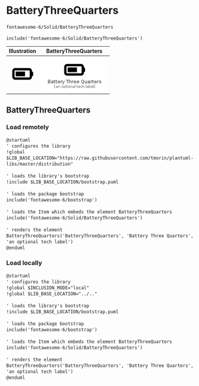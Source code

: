 # BatteryThreeQuarters


```text
fontawesome-6/Solid/BatteryThreeQuarters
```

```text
include('fontawesome-6/Solid/BatteryThreeQuarters')
```



| Illustration | BatteryThreeQuarters |
| :---: | :---: |
| ![illustration for Illustration](../../fontawesome-6/Solid/BatteryThreeQuarters.png) | ![illustration for BatteryThreeQuarters](../../fontawesome-6/Solid/BatteryThreeQuarters.Local.png) |




## BatteryThreeQuarters

### Load remotely
```plantuml
@startuml
' configures the library
!global $LIB_BASE_LOCATION="https://raw.githubusercontent.com/tmorin/plantuml-libs/master/distribution"

' loads the library's bootstrap
!include $LIB_BASE_LOCATION/bootstrap.puml

' loads the package bootstrap
include('fontawesome-6/bootstrap')

' loads the Item which embeds the element BatteryThreeQuarters
include('fontawesome-6/Solid/BatteryThreeQuarters')

' renders the element
BatteryThreeQuarters('BatteryThreeQuarters', 'Battery Three Quarters', 'an optional tech label')
@enduml
```

### Load locally
```plantuml
@startuml
' configures the library
!global $INCLUSION_MODE="local"
!global $LIB_BASE_LOCATION="../.."

' loads the library's bootstrap
!include $LIB_BASE_LOCATION/bootstrap.puml

' loads the package bootstrap
include('fontawesome-6/bootstrap')

' loads the Item which embeds the element BatteryThreeQuarters
include('fontawesome-6/Solid/BatteryThreeQuarters')

' renders the element
BatteryThreeQuarters('BatteryThreeQuarters', 'Battery Three Quarters', 'an optional tech label')
@enduml
```

